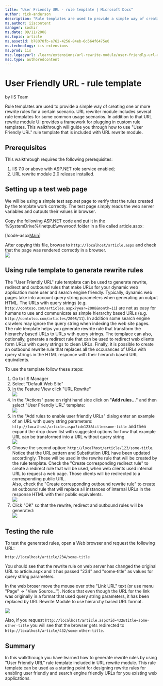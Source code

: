 ```yaml
---
title: "User Friendly URL - rule template | Microsoft Docs"
author: rick-anderson
description: "Rule templates are used to provide a simple way of creating one or more rewrite rules for a certain scenario. URL rewriter module includes several rule templ..."
ms.author: iiscontent
manager: soshir
ms.date: 09/11/2008
ms.topic: article
ms.assetid: b78078fb-e762-4256-84eb-6d564f6475e0
ms.technology: iis-extensions
ms.prod: iis
msc.legacyurl: /learn/extensions/url-rewrite-module/user-friendly-url-rule-template
msc.type: authoredcontent
---
```

User Friendly URL - rule template
====================
by IIS Team

Rule templates are used to provide a simple way of creating one or more rewrite rules for a certain scenario. URL rewriter module includes several rule templates for some common usage scenarios. In addition to that URL rewrite module UI provides a framework for plugging in custom rule templates. This walkthrough will guide you through how to use "User Friendly URL" rule template that is included with URL rewrite module.

## Prerequisites

This walkthrough requires the following prerequisites:

1. IIS 7.0 or above with ASP.NET role service enabled;
2. URL rewrite module 2.0 release installed.

## Setting up a test web page

We will be using a simple test asp.net page to verify that the rules created by the template work correctly. The test page simply reads the web server variables and outputs their values in browser.

Copy the following ASP.NET code and put it in the %SystemDrive%\inetpub\wwwroot\ folder in a file called article.aspx:


[!code-aspx[Main](user-friendly-url-rule-template/samples/sample1.aspx)]


After copying this file, browse to `http://localhost/article.aspx` and check that the page was rendered correctly in a browser.  
[![](user-friendly-url-rule-template/_static/image10.png)](user-friendly-url-rule-template/_static/image9.png)


## Using rule template to generate rewrite rules

The "User Friendly URL" rule template can be used to generate rewrite, redirect and outbound rules that make URLs for your dynamic web application more user and search engine friendly. Typically, dynamic web pages take into account query string parameters when generating an output HTML. The URLs with query strings (e.g. `http://contoso.com/articles.aspx?year=2008&month=11`) are not as easy for humans to use and communicate as simple hierarchy based URLs (e.g. `http://contolso.com/articles/2008/11`). In addition some search engine crawlers may ignore the query string when indexing the web site pages. The rule template helps you generate rewrite rule that transform the hierarchy based URLs to URLs with query strings. The templace can also, optionally, generate a redirect rule that can be used to redirect web clients form URLs with query strings to clean URLs. Finally, it is possible to create an outbound rewrite rule that replaces all the occurances of URLs with query strings in the HTML responce with their hierarch based URL equivalents.

To use the template follow these steps:

1. Go to IIS Manager
2. Select "Default Web Site"
3. In the Feature View click "URL Rewrite"  
    [![](user-friendly-url-rule-template/_static/image13.png)](user-friendly-url-rule-template/_static/image12.png)
4. In the "Actions" pane on right hand side click on "**Add rules…**" and then select "User Friendly URL" template:  
    [![](user-friendly-url-rule-template/_static/image18.png)](user-friendly-url-rule-template/_static/image17.png)
5. In the "Add rules to enable user friendly URLs" dialog enter an example of an URL with query string parameters: `http://localhost/article.aspx?id=123&title=some-title` and then expand the drop down list with suggested options for how that example URL can be transformed into a URL without query string.  
    [![](user-friendly-url-rule-template/_static/image20.png)](user-friendly-url-rule-template/_static/image19.png)
6. Choose the second option: `http://localhost/article/123/some-title`. Notice that the URL pattern and Substitution URL have been updated accordingly. These will be used in the rewrite rule that will be created by the rule template. Check the "Create corresponding redirect rule" to create a redirect rule that will be used, when web clients used internal URL to request a web page. Those clients will be redirected to a corresponding public URL.  
 Also, check the "Create corresponding outbound rewrite rule" to create an outbound rule that will replace all instances of internal URLs in the response HTML with their public equivalents.  
    [![](user-friendly-url-rule-template/_static/image22.png)](user-friendly-url-rule-template/_static/image21.png)
7. Click "OK" so that the rewrite, redirect and outbound rules will be generated:  
    [![](user-friendly-url-rule-template/_static/image24.png)](user-friendly-url-rule-template/_static/image23.png)

## Testing the rule

To test the generated rules, open a Web browser and request the following URL:

`http://localhost/article/234/some-title`

You should see that the rewrite rule on web server has changed the original URL to article.aspx and it has passed "234" and "some-title" as values for query string parameters.

In the web broser move the mouse over othe "Link URL" text (or use menu "Page" -&gt; "View Source..."). Notice that even though the URL for the link was originally in a format that used query string parameters, it has been replaced by URL Rewrite Module to use hierarchy based URL format.

[![](user-friendly-url-rule-template/_static/image26.png)](user-friendly-url-rule-template/_static/image25.png)

Also, if you request `http://localhost/article.aspx?id=432&title=some-other-title` you will see that the browser gets redirected to `http://localhost/article/432/some-other-title`.

## Summary

In this walkthrough you have learned how to generate rewrite rules by using "User Friendly URL" rule template included in URL rewrite module. This rule template can be used as a starting point for designing rewrite rules for enabling user friendly and search engine friendly URLs for you existing web applications.